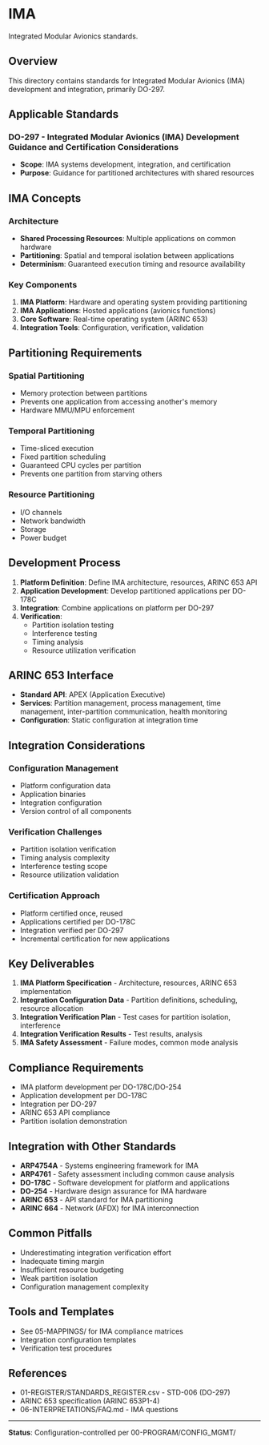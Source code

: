 # IMA

Integrated Modular Avionics standards.

## Overview

This directory contains standards for Integrated Modular Avionics (IMA) development and integration, primarily DO-297.

## Applicable Standards

### DO-297 - Integrated Modular Avionics (IMA) Development Guidance and Certification Considerations
- **Scope**: IMA systems development, integration, and certification
- **Purpose**: Guidance for partitioned architectures with shared resources

## IMA Concepts

### Architecture
- **Shared Processing Resources**: Multiple applications on common hardware
- **Partitioning**: Spatial and temporal isolation between applications
- **Determinism**: Guaranteed execution timing and resource availability

### Key Components
1. **IMA Platform**: Hardware and operating system providing partitioning
2. **IMA Applications**: Hosted applications (avionics functions)
3. **Core Software**: Real-time operating system (ARINC 653)
4. **Integration Tools**: Configuration, verification, validation

## Partitioning Requirements

### Spatial Partitioning
- Memory protection between partitions
- Prevents one application from accessing another's memory
- Hardware MMU/MPU enforcement

### Temporal Partitioning
- Time-sliced execution
- Fixed partition scheduling
- Guaranteed CPU cycles per partition
- Prevents one partition from starving others

### Resource Partitioning
- I/O channels
- Network bandwidth
- Storage
- Power budget

## Development Process

1. **Platform Definition**: Define IMA architecture, resources, ARINC 653 API
2. **Application Development**: Develop partitioned applications per DO-178C
3. **Integration**: Combine applications on platform per DO-297
4. **Verification**: 
   - Partition isolation testing
   - Interference testing
   - Timing analysis
   - Resource utilization verification

## ARINC 653 Interface

- **Standard API**: APEX (Application Executive)
- **Services**: Partition management, process management, time management, inter-partition communication, health monitoring
- **Configuration**: Static configuration at integration time

## Integration Considerations

### Configuration Management
- Platform configuration data
- Application binaries
- Integration configuration
- Version control of all components

### Verification Challenges
- Partition isolation verification
- Timing analysis complexity
- Interference testing scope
- Resource utilization validation

### Certification Approach
- Platform certified once, reused
- Applications certified per DO-178C
- Integration verified per DO-297
- Incremental certification for new applications

## Key Deliverables

1. **IMA Platform Specification** - Architecture, resources, ARINC 653 implementation
2. **Integration Configuration Data** - Partition definitions, scheduling, resource allocation
3. **Integration Verification Plan** - Test cases for partition isolation, interference
4. **Integration Verification Results** - Test results, analysis
5. **IMA Safety Assessment** - Failure modes, common mode analysis

## Compliance Requirements

- IMA platform development per DO-178C/DO-254
- Application development per DO-178C
- Integration per DO-297
- ARINC 653 API compliance
- Partition isolation demonstration

## Integration with Other Standards

- **ARP4754A** - Systems engineering framework for IMA
- **ARP4761** - Safety assessment including common cause analysis
- **DO-178C** - Software development for platform and applications
- **DO-254** - Hardware design assurance for IMA hardware
- **ARINC 653** - API standard for IMA partitioning
- **ARINC 664** - Network (AFDX) for IMA interconnection

## Common Pitfalls

- Underestimating integration verification effort
- Inadequate timing margin
- Insufficient resource budgeting
- Weak partition isolation
- Configuration management complexity

## Tools and Templates

- See 05-MAPPINGS/ for IMA compliance matrices
- Integration configuration templates
- Verification test procedures

## References

- 01-REGISTER/STANDARDS_REGISTER.csv - STD-006 (DO-297)
- ARINC 653 specification (ARINC 653P1-4)
- 06-INTERPRETATIONS/FAQ.md - IMA questions

---

**Status**: Configuration-controlled per 00-PROGRAM/CONFIG_MGMT/
